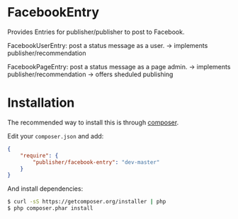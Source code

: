 # FacebookEntry
Provides Entries for publisher/publisher to post to Facebook.

FacebookUserEntry: post a status message as a user.
-> implements publisher/recommendation

FacebookPageEntry: post a status message as a page admin.
-> implements publisher/recommendation
    -> offers sheduled publishing


# Installation
The recommended way to install this is through [composer](http://getcomposer.org).

Edit your `composer.json` and add:

```json
{
    "require": {
        "publisher/facebook-entry": "dev-master"
    }
}
```

And install dependencies:

```bash
$ curl -sS https://getcomposer.org/installer | php
$ php composer.phar install
```
